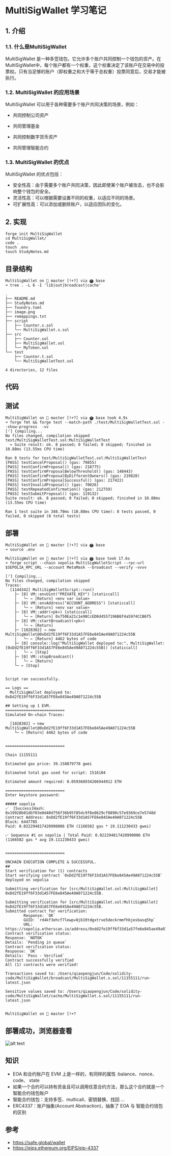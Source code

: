 # MultiSigWallet 学习笔记

## 1. 介绍

### 1.1. 什么是MultiSigWallet

MultiSigWallet 是一种多签钱包，它允许多个账户共同控制一个钱包的资产。在MultiSigWallet中，每个账户都有一个权重，这个权重决定了该账户在交易中的投票权。只有当足够的账户（即权重之和大于等于总权重）投票同意后，交易才能被执行。

### 1.2. MultiSigWallet 的应用场景

MultiSigWallet 可以用于各种需要多个账户共同决策的场景，例如：

- 共同控制公司资产
- 共同管理基金

- 共同控制数字货币资产
- 共同管理智能合约

### 1.3. MultiSigWallet 的优点

MultiSigWallet 的优点包括：

- 安全性高：由于需要多个账户共同决策，因此即使某个账户被攻击，也不会影响整个钱包的安全。
- 灵活性高：可以根据需要设置不同的权重，以适应不同的场景。
- 可扩展性高：可以添加或删除账户，以适应团队的变化。

## 2. 实现

```shell
forge init MultiSigWallet
cd MultiSigWallet/
code .
touch .env   
touch StudyNotes.md      
```

## 目录结构

```shell
MultiSigWallet on  master [!+?] via 🅒 base 
➜ tree . -L 6 -I 'lib|out|broadcast|cache'

.
├── README.md
├── StudyNotes.md
├── foundry.toml
├── image.png
├── remappings.txt
├── script
│   ├── Counter.s.sol
│   └── MultiSigWallet.s.sol
├── src
│   ├── Counter.sol
│   ├── MultiSigWallet.sol
│   └── MyToken.sol
└── test
    ├── Counter.t.sol
    └── MultiSigWalletTest.sol

4 directories, 12 files

```

## 代码

## 测试

```shell
MultiSigWallet on  master [!+?] via 🅒 base took 4.9s 
➜ forge fmt && forge test --match-path ./test/MultiSigWalletTest.sol --show-progress  -vv  
[⠊] Compiling...
No files changed, compilation skipped
test/MultiSigWalletTest.sol:MultiSigWalletTest
  ↪ Suite result: ok. 8 passed; 0 failed; 0 skipped; finished in 10.88ms (13.55ms CPU time)

Ran 8 tests for test/MultiSigWalletTest.sol:MultiSigWalletTest
[PASS] testCancelProposal() (gas: 79855)
[PASS] testConfirmProposal() (gas: 218775)
[PASS] testConfirmProposalBelowThreshold() (gas: 148443)
[PASS] testConfirmProposalByDifferentOwners() (gas: 219828)
[PASS] testConfirmProposalSuccessful() (gas: 217422)
[PASS] testInvalidProposal() (gas: 70026)
[PASS] testRepeatedConfirmation() (gas: 212759)
[PASS] testSubmitProposal() (gas: 119132)
Suite result: ok. 8 passed; 0 failed; 0 skipped; finished in 10.88ms (13.55ms CPU time)

Ran 1 test suite in 348.70ms (10.88ms CPU time): 8 tests passed, 0 failed, 0 skipped (8 total tests)

```

## 部署

```shell
MultiSigWallet on  master [!+?] via 🅒 base 
➜ source .env                                                  

MultiSigWallet on  master [!+?] via 🅒 base took 17.6s 
➜ forge script --chain sepolia MultiSigWalletScript --rpc-url $SEPOLIA_RPC_URL --account MetaMask --broadcast --verify -vvvv  

[⠊] Compiling...
No files changed, compilation skipped
Traces:
  [1144342] MultiSigWalletScript::run()
    ├─ [0] VM::envUint("PRIVATE_KEY") [staticcall]
    │   └─ ← [Return] <env var value>
    ├─ [0] VM::envAddress("ACCOUNT_ADDRESS") [staticcall]
    │   └─ ← [Return] <env var value>
    ├─ [0] VM::addr(<pk>) [staticcall]
    │   └─ ← [Return] 0x750Ea21c1e98CcED0d4557196B6f4a5974CCB6f5
    ├─ [0] VM::startBroadcast(<pk>)
    │   └─ ← [Return] 
    ├─ [1028302] → new MultiSigWallet@0xDd2fE19ff6F33d1A57FE6e845Ae49A071224c55B
    │   └─ ← [Return] 4462 bytes of code
    ├─ [0] console::log("MultiSigWallet deployed to:", MultiSigWallet: [0xDd2fE19ff6F33d1A57FE6e845Ae49A071224c55B]) [staticcall]
    │   └─ ← [Stop] 
    ├─ [0] VM::stopBroadcast()
    │   └─ ← [Return] 
    └─ ← [Stop] 


Script ran successfully.

== Logs ==
  MultiSigWallet deployed to: 0xDd2fE19ff6F33d1A57FE6e845Ae49A071224c55B

## Setting up 1 EVM.
==========================
Simulated On-chain Traces:

  [1028302] → new MultiSigWallet@0xDd2fE19ff6F33d1A57FE6e845Ae49A071224c55B
    └─ ← [Return] 4462 bytes of code


==========================

Chain 11155111

Estimated gas price: 39.158879778 gwei

Estimated total gas used for script: 1516104

Estimated amount required: 0.059368934266944912 ETH

==========================
Enter keystore password:

##### sepolia
✅  [Success]Hash: 0x19928b01dbf03e0d40d756f36b95f85dc9f8e8629cf0890c57e9369ce7e5748d
Contract Address: 0xDd2fE19ff6F33d1A57FE6e845Ae49A071224c55B
Block: 6447785
Paid: 0.022294817420990006 ETH (1166582 gas * 19.111230433 gwei)

✅ Sequence #1 on sepolia | Total Paid: 0.022294817420990006 ETH (1166582 gas * avg 19.111230433 gwei)
                                                                                                                                        

==========================

ONCHAIN EXECUTION COMPLETE & SUCCESSFUL.
##
Start verification for (1) contracts
Start verifying contract `0xDd2fE19ff6F33d1A57FE6e845Ae49A071224c55B` deployed on sepolia

Submitting verification for [src/MultiSigWallet.sol:MultiSigWallet] 0xDd2fE19ff6F33d1A57FE6e845Ae49A071224c55B.

Submitting verification for [src/MultiSigWallet.sol:MultiSigWallet] 0xDd2fE19ff6F33d1A57FE6e845Ae49A071224c55B.
Submitted contract for verification:
        Response: `OK`
        GUID: `rd4kf3ehcf7lewpv8jb19tdgxtrve5deckrmmfhbjesbasq5hp`
        URL: https://sepolia.etherscan.io/address/0xdd2fe19ff6f33d1a57fe6e845ae49a071224c55b
Contract verification status:
Response: `NOTOK`
Details: `Pending in queue`
Contract verification status:
Response: `OK`
Details: `Pass - Verified`
Contract successfully verified
All (1) contracts were verified!

Transactions saved to: /Users/qiaopengjun/Code/solidity-code/MultiSigWallet/broadcast/MultiSigWallet.s.sol/11155111/run-latest.json

Sensitive values saved to: /Users/qiaopengjun/Code/solidity-code/MultiSigWallet/cache/MultiSigWallet.s.sol/11155111/run-latest.json


MultiSigWallet on  master [!+?
```

## 部署成功，浏览器查看

![alt text](image.png)

## 知识

- EOA 和合约账户在 EVM 上是一样的，有同样的属性 :balance、nonce、code、 state
- 如果一个合约可以持有资金且可以调用任意合约方法，那么这个合约就是一个智能合约钱包账户
- 智能合约钱包：支持多签、multicall、密钥替换、找回 ...
- ERC4337：账户抽象(Account Abstraction)，抽象了 EOA 与 智能合约钱包的区别

## 参考

- <https://safe.global/wallet>
- <https://eips.ethereum.org/EIPS/eip-4337>
